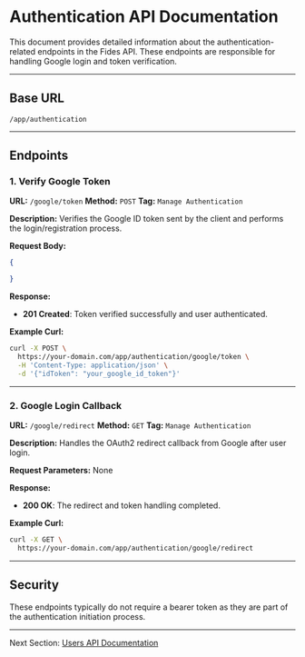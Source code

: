 # Authentication API Documentation

This document provides detailed information about the authentication-related endpoints in the Fides API. These endpoints are responsible for handling Google login and token verification.

---

## Base URL

```
/app/authentication
```

---

## Endpoints

### 1. Verify Google Token

**URL:** `/google/token`
**Method:** `POST`
**Tag:** `Manage Authentication`

**Description:**
Verifies the Google ID token sent by the client and performs the login/registration process.

**Request Body:**

```json
{

}
```

**Response:**

* **201 Created**: Token verified successfully and user authenticated.

**Example Curl:**

```bash
curl -X POST \
  https://your-domain.com/app/authentication/google/token \
  -H 'Content-Type: application/json' \
  -d '{"idToken": "your_google_id_token"}'
```

---

### 2. Google Login Callback

**URL:** `/google/redirect`
**Method:** `GET`
**Tag:** `Manage Authentication`

**Description:**
Handles the OAuth2 redirect callback from Google after user login.

**Request Parameters:** None

**Response:**

* **200 OK**: The redirect and token handling completed.

**Example Curl:**

```bash
curl -X GET \
  https://your-domain.com/app/authentication/google/redirect
```

---

## Security

These endpoints typically do not require a bearer token as they are part of the authentication initiation process.

---

Next Section: [Users API Documentation](users.md)
